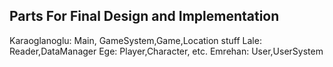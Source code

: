 Parts For Final Design and Implementation
----------------------------------------
Karaoglanoglu: Main, GameSystem,Game,Location stuff
Lale: Reader,DataManager
Ege: Player,Character, etc.
Emrehan: User,UserSystem

